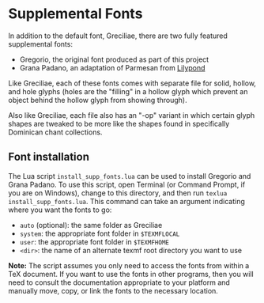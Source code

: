 # Supplemental Fonts

In addition to the default font, Greciliae, there are two fully featured supplemental fonts:

 * Gregorio, the original font produced as part of this project
 * Grana Padano, an adaptation of Parmesan from [Lilypond](http://www.lilypond.org/index.html)

Like Greciliae, each of these fonts comes with separate file for solid, hollow, and hole glyphs (holes are the "filling" in a hollow glyph which prevent an object behind the hollow glyph from showing through).

Also like Greciliae, each file also has an "-op" variant in which certain glyph shapes are tweaked to be more like the shapes found in specifically Dominican chant collections.

## Font installation

The Lua script `install_supp_fonts.lua` can be used to install Gregorio and Grana Padano.  To use this script, open Terminal (or Command Prompt, if you are on Windows), change to this directory, and then run `texlua install_supp_fonts.lua`.  This command can take an argument indicating where you want the fonts to go:

 * `auto` (optional): the same folder as Greciliae
 * `system`: the appropriate font folder in `$TEXMFLOCAL`
 * `user`: the appropriate font folder in `$TEXMFHOME`
 * `<dir>`: the name of an alternate texmf root directory you want to use

**Note:** The script assumes you only need to access the fonts from within a TeX document.  If you want to use the fonts in other programs, then you will need to consult the documentation appropriate to your platform and manually move, copy, or link the fonts to the necessary location.

